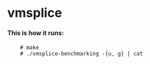 # vmsplice


#### This is how it runs:
        # make
        # ./vmsplice-benchmarking -{u, g} | cat
